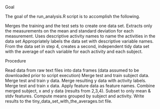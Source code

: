 Goal

The goal of the run_analysis.R script is to accomplish the following.

Merges the training and the test sets to create one data set.
Extracts only the measurements on the mean and standard deviation for each measurement.
Uses descriptive activity names to name the activities in the data set
Appropriately labels the data set with descriptive variable names.
From the data set in step 4, creates a second, independent tidy data set with the average of each variable for each activity and each subject.

Procedure

Read data from raw text files into data frames (data assumed to be downloaded prior to script execution)
Merge test and train subject data.
Merge test and train y data. Merge resulting y data with activity labels.
Merge test and train x data. Apply feature data as feature names.
Combine merged subject, x and y data (results from 2,3,4).
Subset to only mean & stdv features.
Compute means grouped by subject and activity.
Write results to the tiny_data_set_with_the_averages.txt file.
